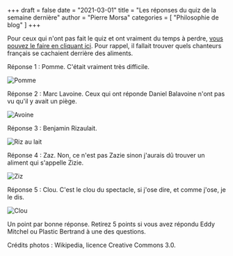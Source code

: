 +++
draft       = false
date        = "2021-03-01"
title       = "Les réponses du quiz de la semaine dernière"
author      = "Pierre Morsa"
categories  = [ "Philosophie de blog" ]
+++

Pour ceux qui n'ont pas fait le quiz et ont vraiment du temps à perdre, [vous pouvez le faire en cliquant ici](https://www.pierremorsa.com/post/2021-02-22-devinez-quels-chanteurs-francais-se-cachent-derriere-ces-aliments/). Pour rappel, il fallait trouver quels chanteurs français se cachaient derrière des aliments.

Réponse 1 : Pomme. C'était vraiment très difficile.

![Pomme](/pictures/2021/02/pomme.png)

Réponse 2 : Marc Lavoine. Ceux qui ont réponde Daniel Balavoine n'ont pas vu qu'il y avait un piège.

![Avoine](/pictures/2021/02/avoine.png)

Réponse 3 : Benjamin Rizaulait. 

![Riz au lait](/pictures/2021/02/rizaulait.jpg)

Réponse 4 : Zaz. Non, ce n'est pas Zazie sinon j'aurais dû trouver un aliment qui s'appelle Zizie.

![Ziz](/pictures/2021/02/ziz.png)

Réponse 5 : Clou. C'est le clou du spectacle, si j'ose dire, et comme j'ose, je le dis.

![Clou](/pictures/2021/02/clou.jpg)

Un point par bonne réponse. Retirez 5 points si vous avez répondu Eddy Mitchel ou Plastic Bertrand à une des questions.

Crédits photos : Wikipedia, licence Creative Commons 3.0.